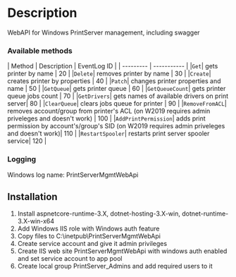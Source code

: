 # Description
WebAPI for Windows PrintServer management, including swagger

### Available methods
| Method | Description | EventLog ID |
| --------- | ----------- |
|`Get`| gets printer by name | 20 |
|`Delete`| removes printer by name | 30 |
|`Create`| creates printer by properties | 40 |
|`Patch`| changes printer properties and name | 50 |
|`GetQueue`| gets printer queue | 60 |
|`GetQueueCount`| gets printer queue jobs count | 70 |
|`GetDrivers`| gets names of available drivers on print server| 80 |
|`ClearQueue`| clears jobs queue for printer | 90 |
|`RemoveFromACL`| removes account/group from printer's ACL (on W2019 requires admin priveleges and doesn't work) | 100 |
|`AddPrintPermission`| adds print permission by account's/group's SID (on W2019 requires admin priveleges and doesn't work)| 110 |
|`RestartSpooler`| restarts print server spooler service| 120 |

### Logging
Windows log name: PrintServerMgmtWebApi

## Installation
1. Install aspnetcore-runtime-3.X, dotnet-hosting-3.X-win, dotnet-runtime-3.X-win-x64
2. Add Windows IIS role with Windows auth feature
3. Copy files to C:\inetpub\PrintServerMgmtWebApi
4. Create service account and give it admin privileges
5. Create IIS web site PrintServerMgmtWebApi with windows auth enabled and set service account to app pool
6. Create local group PrintServer_Admins and add required users to it